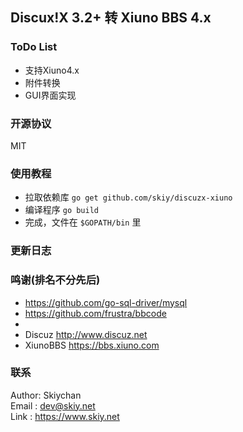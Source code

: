 Discux!X 3.2+ 转 Xiuno BBS 4.x
------

### ToDo List
- 支持Xiuno4.x
- 附件转换
- GUI界面实现

### 开源协议
MIT

### 使用教程
- 拉取依赖库 ```go get github.com/skiy/discuzx-xiuno```   
- 编译程序 ```go build```
- 完成，文件在 ```$GOPATH/bin``` 里

### 更新日志

### 鸣谢(排名不分先后)
- https://github.com/go-sql-driver/mysql
- https://github.com/frustra/bbcode
- 
- Discuz http://www.discuz.net
- XiunoBBS https://bbs.xiuno.com

### 联系
Author: Skiychan   
Email : dev@skiy.net   
Link  : https://www.skiy.net   